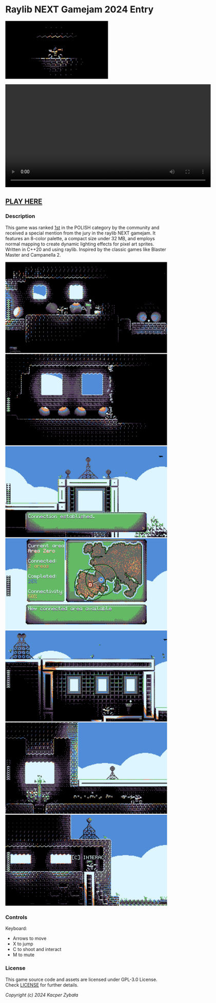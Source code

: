 # Raylib NEXT Gamejam 2024 Entry

![CoTank animation](media/anim.gif)

<video src='media/video.mp4' width=640></video>

## [PLAY HERE](https://zyper.itch.io/cotank)

### Description

This game was ranked [1st](https://itch.io/jam/raylib-next-gamejam/results/polish-what-is-the-overall-quality-of-the-game) in the POLISH category by the community and received a special mention from the jury in the raylib NEXT gamejam. It features an 8-color palette, a compact size under 32 MB, and employs normal mapping to create dynamic lighting effects for pixel art sprites. Written in C++20 and using raylib. Inspired by the classic games like Blaster Master and Campanella 2.

![CoTank screenshot](media/screenshot006.png)
![CoTank screenshot](media/screenshot005.png)
![CoTank screenshot](media/screenshot004.png)
![CoTank screenshot](media/screenshot001.png)
![CoTank screenshot](media/screenshot002.png)
![CoTank screenshot](media/screenshot003.png)
![CoTank screenshot](media/screenshot000.png)

### Controls

Keyboard:
 * Arrows to move
 * X to jump
 * C to shoot and interact
 * M to mute 

### License

This game source code and assets are licensed under GPL-3.0 License. Check [LICENSE](LICENSE) for further details.

*Copyright (c) 2024 Kacper Zybała*
